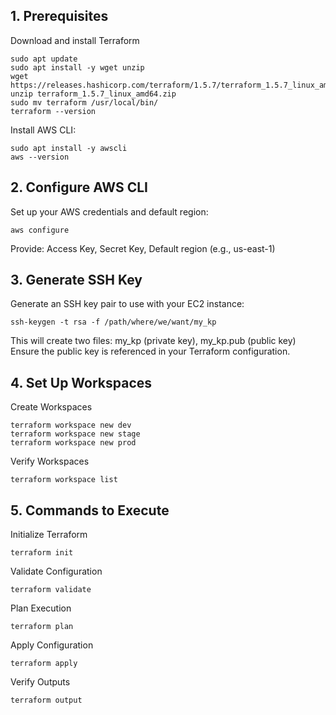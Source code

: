 ## 1. Prerequisites
Download and install Terraform
```
sudo apt update
sudo apt install -y wget unzip
wget https://releases.hashicorp.com/terraform/1.5.7/terraform_1.5.7_linux_amd64.zip
unzip terraform_1.5.7_linux_amd64.zip
sudo mv terraform /usr/local/bin/
terraform --version
```


Install AWS CLI:
```
sudo apt install -y awscli
aws --version
```

## 2. Configure AWS CLI
Set up your AWS credentials and default region:
```
aws configure
```
Provide:
Access Key, 
Secret Key, 
Default region (e.g., us-east-1)

## 3. Generate SSH Key
Generate an SSH key pair to use with your EC2 instance:
```
ssh-keygen -t rsa -f /path/where/we/want/my_kp
```
This will create two files:
my_kp (private key), 
my_kp.pub (public key) 
Ensure the public key is referenced in your Terraform configuration.

## 4. Set Up Workspaces
Create Workspaces
```
terraform workspace new dev
terraform workspace new stage
terraform workspace new prod
```

Verify Workspaces
```
terraform workspace list
```

## 5. Commands to Execute
Initialize Terraform
```
terraform init
```
Validate Configuration
```
terraform validate
```

Plan Execution
```
terraform plan
```

Apply Configuration
```
terraform apply
```

Verify Outputs
```
terraform output
```

